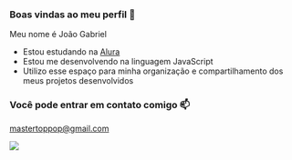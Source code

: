 ### Boas vindas ao meu perfil 💚

Meu nome é João Gabriel

- Estou estudando na [Alura](https://www.alura.com.br)
- Estou me desenvolvendo na linguagem JavaScript
- Utilizo esse espaço para minha organização e compartilhamento dos meus projetos desenvolvidos

### Você pode entrar em contato comigo 📫

mastertoppop@gmail.com

![](https://media1.tenor.com/m/rNGcuCXUhucAAAAC/cr7.gif)

